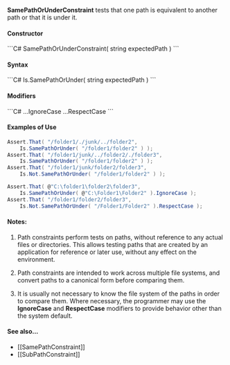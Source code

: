 **SamePathOrUnderConstraint** tests that one path is equivalent to another path or that it is under it.

<h4>Constructor</h4>
```C#
SamePathOrUnderConstraint( string expectedPath )
```

<h4>Syntax</h4>
```C#
Is.SamePathOrUnder( string expectedPath )
```

<h4>Modifiers</h4>
```C#
...IgnoreCase
...RespectCase
```

<h4>Examples of Use</h4>

```C#
Assert.That( "/folder1/./junk/../folder2", 
	Is.SamePathOrUnder( "/folder1/folder2" ) );
Assert.That( "/folder1/junk/../folder2/./folder3",
	Is.SamePathOrUnder( "/folder1/folder2" ) );
Assert.That( "/folder1/junk/folder2/folder3",
	Is.Not.SamePathOrUnder( "/folder1/folder2" ) );

Assert.That( @"C:\folder1\folder2\folder3",
	Is.SamePathOrUnder( @"C:\Folder1\Folder2" ).IgnoreCase );
Assert.That( "/folder1/folder2/folder3",
	Is.Not.SamePathOrUnder( "/Folder1/Folder2" ).RespectCase );
```

#### Notes:

1. Path constraints perform tests on paths, without reference to any
actual files or directories. This allows testing paths that are
created by an application for reference or later use, without 
any effect on the environment.
   
2. Path constraints are intended to work across multiple file systems,
and convert paths to a canonical form before comparing them. 

3. It is usually not necessary to know the file system of the paths
in order to compare them. Where necessary, the programmer may
use the <b>IgnoreCase</b> and <b>RespectCase</b> modifiers to provide 
behavior other than the system default.
      
#### See also...
 * [[SamePathConstraint]]
 * [[SubPathConstraint]]
